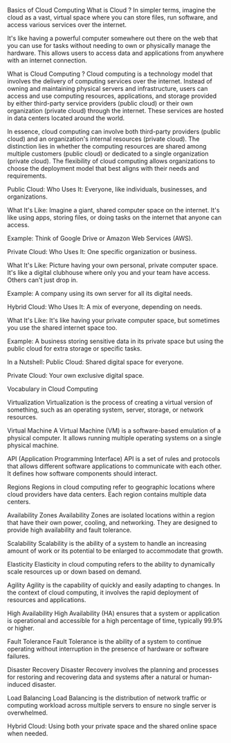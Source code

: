 Basics of Cloud Computing
What is Cloud ?
In simpler terms, imagine the cloud as a vast, virtual space where you can store files, run software, and access various services over the internet.

It's like having a powerful computer somewhere out there on the web that you can use for tasks without needing to own or physically manage the hardware. This allows users to access data and applications from anywhere with an internet connection.

What is Cloud Computing ?
Cloud computing is a technology model that involves the delivery of computing services over the internet. Instead of owning and maintaining physical servers and infrastructure, users can access and use computing resources, applications, and storage provided by either third-party service providers (public cloud) or their own organization (private cloud) through the internet. These services are hosted in data centers located around the world.

In essence, cloud computing can involve both third-party providers (public cloud) and an organization's internal resources (private cloud). The distinction lies in whether the computing resources are shared among multiple customers (public cloud) or dedicated to a single organization (private cloud). The flexibility of cloud computing allows organizations to choose the deployment model that best aligns with their needs and requirements.

Public Cloud:
Who Uses It: Everyone, like individuals, businesses, and organizations.

What It's Like: Imagine a giant, shared computer space on the internet. It's like using apps, storing files, or doing tasks on the internet that anyone can access.

Example: Think of Google Drive or Amazon Web Services (AWS).

Private Cloud:
Who Uses It: One specific organization or business.

What It's Like: Picture having your own personal, private computer space. It's like a digital clubhouse where only you and your team have access. Others can't just drop in.

Example: A company using its own server for all its digital needs.

Hybrid Cloud:
Who Uses It: A mix of everyone, depending on needs.

What It's Like: It's like having your private computer space, but sometimes you use the shared internet space too.

Example: A business storing sensitive data in its private space but using the public cloud for extra storage or specific tasks.

In a Nutshell:
Public Cloud: Shared digital space for everyone.

Private Cloud: Your own exclusive digital space.


Vocabulary in Cloud Computing


Virtualization
Virtualization is the process of creating a virtual version of something, such as an operating system, server, storage, or network resources.

Virtual Machine
A Virtual Machine (VM) is a software-based emulation of a physical computer. It allows running multiple operating systems on a single physical machine.

API (Application Programming Interface)
API is a set of rules and protocols that allows different software applications to communicate with each other. It defines how software components should interact.

Regions
Regions in cloud computing refer to geographic locations where cloud providers have data centers. Each region contains multiple data centers.

Availability Zones
Availability Zones are isolated locations within a region that have their own power, cooling, and networking. They are designed to provide high availability and fault tolerance.

Scalability
Scalability is the ability of a system to handle an increasing amount of work or its potential to be enlarged to accommodate that growth.

Elasticity
Elasticity in cloud computing refers to the ability to dynamically scale resources up or down based on demand.

Agility
Agility is the capability of quickly and easily adapting to changes. In the context of cloud computing, it involves the rapid deployment of resources and applications.

High Availability
High Availability (HA) ensures that a system or application is operational and accessible for a high percentage of time, typically 99.9% or higher.

Fault Tolerance
Fault Tolerance is the ability of a system to continue operating without interruption in the presence of hardware or software failures.

Disaster Recovery
Disaster Recovery involves the planning and processes for restoring and recovering data and systems after a natural or human-induced disaster.

Load Balancing
Load Balancing is the distribution of network traffic or computing workload across multiple servers to ensure no single server is overwhelmed.


Hybrid Cloud: Using both your private space and the shared online space when needed.
